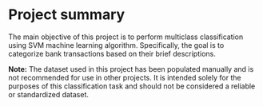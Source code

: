 # Project summary
The main objective of this project is to perform multiclass classification using SVM machine learning algorithm. Specifically, the goal is to categorize bank transactions based on their brief descriptions. 


**Note:** The dataset used in this project has been populated manually and is not recommended for use in other projects. It is intended solely for the purposes of this classification task and should not be considered a reliable or standardized dataset.
